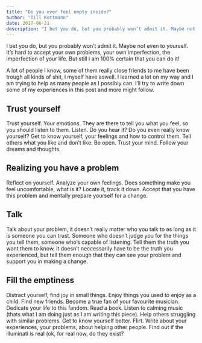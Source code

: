 ```yaml
---
title: "Do you ever feel empty inside?"
author: "Till Kottmann"
date: 2017-06-21
description: "I bet you do, but you probably won’t admit it. Maybe not even to yourself. It’s hard to accept your own problems, your own imperfection, the imperfection of your life. But still I am 100% certain that you can do it!"
---
```

I bet you do, but you probably won’t admit it. Maybe not even to yourself. It’s hard to accept your own problems, your own imperfection, the imperfection of your life. But still I am 100% certain that you can do it!

A lot of people I know, some of them really close friends to me have been trough all kinds of shit, I myself have aswell. I learned a lot on my way and I am trying to help as many people as I possibly can. I’ll try to write down some of my experiences in this post and more might follow.

## Trust yourself

Trust yourself. Your emotions. They are there to tell you what you feel, so you should listen to them. Listen. Do you hear it? Do you even really know yourself? Get to know yourself, your feelings and how to control them. Tell others what you like and don’t like. Be open. Trust your mind. Follow your dreams and thoughts.

## Realizing you have a problem

Reflect on yourself. Analyze your own feelings. Does something make you feel uncomfortable, what is it? Locate it, track it down. Accept that you have this problem and mentally prepare yourself for a change.

## Talk

Talk about your problem, it doesn’t really matter who you talk to as long as it is someone you can trust. Someone who doesn’t judge you for the things you tell them, someone who’s capable of listening. Tell them the truth you want them to know, it doesn’t neccessarily have to be the truth you experienced, but tell them enough that they can see your problem and support you in making a change.

## Fill the emptiness

Distract yourself, find joy in small things. Enjoy things you used to enjoy as a child. Find new friends. Become a true fan of your favourite musician. Dedicate your life to this fandom. Read a book. Listen to calming music (thats what I am doing just as I am writing this piece). Help others struggling with similar problems. Get to know yourself better. Flirt. Write about your experiences, your problems, about helping other people. Find out if the illuminati is real (ok, for real now, do they exist?
